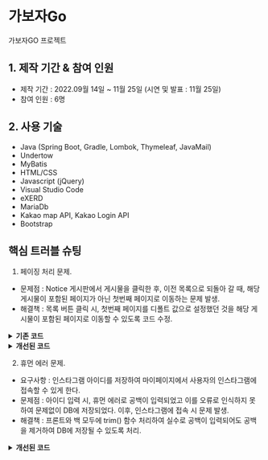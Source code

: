 # 가보자Go
가보자GO 프로젝트

## 1. 제작 기간 & 참여 인원
- 제작 기간 : 2022.09월 14일 ~ 11월 25일 (시연 및 발표 : 11월 25일)
- 참여 인원 : 6명

## 2. 사용 기술
- Java (Spring Boot, Gradle, Lombok, Thymeleaf, JavaMail)
- Undertow
- MyBatis
- HTML/CSS
- Javascript (jQuery)
- Visual Studio Code
- eXERD
- MariaDb
- Kakao map API, Kakao Login API
- Bootstrap

## 핵심 트러블 슈팅
1. 페이징 처리 문제.
- 문제점 : Notice 게시판에서 게시물을 클릭한 후, 이전 목록으로 되돌아 갈 때, 해당 게시물이 포함된 페이지가 아닌 첫번째 페이지로 이동하는 문제 발생.
- 해결책 : 목록 버튼 클릭 시, 첫번째 페이지를 디폴트 값으로 설정했던 것을 해당 게시물이 포함된 페이지로 이동할 수 있도록 코드 수정.
<details>
<summary><b>기존 코드</b></summary>
<div markdown="1">

1. noticeListPage.html
```java
<a href='detail?no=1'
data-th-href="@{noticeDetail(no=${notice.no})}"
data-th-text="${notice.title == ''} ? '(제목없음)' : ${notice.title}">제목</a>
```
2. NoticeController 
```java
@GetMapping("noticeDetail")
public void noticeDetail(int no, Model model, @RequestParam("page") Integer page) throws Exception {

  noticeService.addHits(no); // 조회수
  Notice notice = noticeService.get(no);

    if (notice == null) {
      throw new Exception("해당 번호의 게시글이 없습니다!");
    }

    model.addAttribute("notice", notice);

}
```
3. noticeDetail.html
```java
<button class="btn btn-secondary py-3 px-5"
               th:onclick="|location.href='@{/support/notice/noticeListPage?page=1}'|"
               type="button">목록</button>
               
```
</div>
</details>

<details>
<summary><b>개선된 코드</b></summary>
<div markdown="1">

1. noticeListPage.html
- 해결책 : 서버에서 받아 온 page 값을 파라미터로 주기 위해 코드 추가
```java
<a data-th-href="@{noticeDetail(no=${notice.no}, page=${page})}"
                 data-th-text="${notice.title == ''} ? '(제목없음)' : ${notice.title}">제목</a>
```

2. NoticeController
- 해결책 : page 데이터를 뷰단으로 넘기기 위해 코드 추가
```java
@GetMapping("noticeDetail")
public void noticeDetail(int no, Model model, @RequestParam("page") Integer page) throws Exception {

  noticeService.addHits(no); // 조회수
  Notice notice = noticeService.get(no);

    if (notice == null) {
      throw new Exception("해당 번호의 게시글이 없습니다!");
    }

    model.addAttribute("notice", notice);
    model.addAttribute("page", page);

}
```
3. noticeDetail.html
- 해결책 : '목록' 버튼 클릭 시, 해당 게시물이 포함된 목록으로 되돌아 가기 위해 코드 수정
```java
 <button class="btn btn-secondary py-3 px-5"
                th:onclick="|location.href='@{/support/notice/noticeListPage(page=${page})}'|"
                type="button">목록</button>
```
</div>
</details>

2. 휴먼 에러 문제.
- 요구사항 : 인스타그램 아이디를 저장하여 마이페이지에서 사용자의 인스타그램에 접속할 수 있게 한다.
- 문제점 : 아이디 입력 시, 휴먼 에러로 공백이 입력되었고 이를 오류로 인식하지 못하여 문제없이 DB에 저장되었다. 이후, 인스타그램에 접속 시 문제 발생.
- 해결책 : 프론트와 백 모두에 trim() 함수 처리하여 실수로 공백이 입력되어도 공백을 제거하여 DB에 저장될 수 있도록 처리.

<details>
<summary><b>개선된 코드</b></summary>
<div markdown="1">

1. ModifyMyPageController
- 해결책 : ModifyMyPageController 의 profileUpdate() 메서드에 trim() 함수 추가
```java
@PostMapping("profileUpdate")
public String profileUpdate() {
  saveMember.setNickName(member.getNickName().trim());      
}
```

2. profileDetail.html
- 해결책 : trim() 함수를 포함한 snsAddressBlankCheck() 메서드를 추가하고 인스타그램 아이디 입력칸에 onchange 이벤트 사용

```java
<script>
  function snsAddressBlankCheck() {
    let snsAddressInput = document.querySelector("#snsAddress")
	document.querySelector("#snsAddress").value = snsAddressInput.value.trim();
  }  
</script>    
```

```java
<html>
  <div class="form-group">
    <label>INSTAGRAM</label>
      <input name='snsAddress' type="text" class="form-control" id="snsAddress" onchange="snsAddressBlankCheck()"
	     placeholder="인스타그램 아이디를 입력해 주세요."
	     data-th-value="${member.snsAddress}">
  </div>
</html>    
```

</div>
</details>
